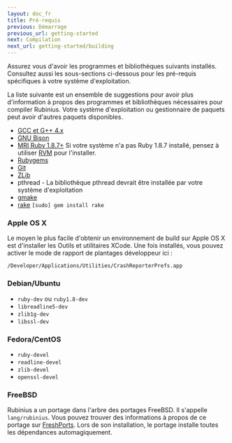 ```yaml
---
layout: doc_fr
title: Pré-requis
previous: Démarrage
previous_url: getting-started
next: Compilation
next_url: getting-started/building
---
```


Assurez vous d'avoir les programmes et bibliothèques suivants installés.
Consultez aussi les sous-sections ci-dessous pour les pré-requis spécifiques
à votre système d'exploitation.

La liste suivante est un ensemble de suggestions pour avoir plus d'information
à propos des programmes et bibliothèques nécessaires pour compiler Rubinius.
Votre système d'exploitation ou gestionnaire de paquets peut avoir
d'autres paquets disponibles.

  * [GCC et G++ 4.x](http://gcc.gnu.org/)
  * [GNU Bison](http://www.gnu.org/software/bison/)
  * [MRI Ruby 1.8.7+](http://www.ruby-lang.org/) Si votre système n'a pas
    Ruby 1.8.7 installé, pensez à utiliser [RVM](https://rvm.beginrescueend.com/)
    pour l'installer.
  * [Rubygems](http://www.rubygems.org/)
  * [Git](http://git.or.cz/)
  * [ZLib](http://www.zlib.net/)
  * pthread - La bibliothèque pthread devrait être installée par votre système d'exploitation
  * [gmake](http://savannah.gnu.org/projects/make/)
  * [rake](http://rake.rubyforge.org/) `[sudo] gem install rake`


### Apple OS X

Le moyen le plus facile d'obtenir un environnement de build sur Apple OS X est d'installer les
Outils et utilitaires XCode. Une fois installés, vous pouvez activer le mode de rapport de plantages
développeur ici :

`/Developer/Applications/Utilities/CrashReporterPrefs.app`

### Debian/Ubuntu

  * `ruby-dev` ou `ruby1.8-dev`
  * `libreadline5-dev`
  * `zlib1g-dev`
  * `libssl-dev`
 
### Fedora/CentOS

  * `ruby-devel`
  * `readline-devel`
  * `zlib-devel`
  * `openssl-devel`

### FreeBSD

Rubinius a un portage dans l'arbre des portages FreeBSD. Il s'appelle `lang/rubinius`.
Vous pouvez trouver des informations à propos de ce portage sur [FreshPorts](http://freshports.org/lang/rubinius/).
Lors de son installation, le portage installe toutes les dépendances automagiquement.

